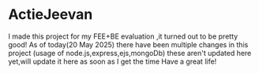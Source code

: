 # ActieJeevan
I made this project for my FEE+BE evaluation ,it turned out to be pretty good!
As of today(20 May 2025) there have been multiple changes in this project (usage of node.js,express,ejs,mongoDb) these aren't updated here yet,will update it here as soon as I get the time
Have a great life!

